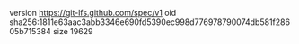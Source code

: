 version https://git-lfs.github.com/spec/v1
oid sha256:1811e63aac3abb3346e690fd5390ec998d776978790074db581f28605b715384
size 19629
